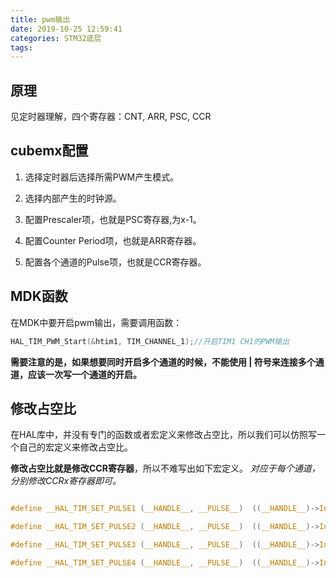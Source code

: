 ```yaml
---
title: pwm输出
date: 2019-10-25 12:59:41
categories: STM32底层
tags:
---
```


## 原理

见定时器理解，四个寄存器：CNT, ARR, PSC, CCR

## cubemx配置

1. 选择定时器后选择所需PWM产生模式。

2. 选择内部产生的时钟源。

3. 配置Prescaler项，也就是PSC寄存器,为x-1。

4. 配置Counter Period项，也就是ARR寄存器。

5. 配置各个通道的Pulse项，也就是CCR寄存器。

## MDK函数

在MDK中要开启pwm输出，需要调用函数：

``` C
HAL_TIM_PWM_Start(&htim1, TIM_CHANNEL_1);//开启TIM1 CH1的PWM输出
```

**需要注意的是，如果想要同时开启多个通道的时候，不能使用 | 符号来连接多个通道，应该一次写一个通道的开启。**

## 修改占空比

在HAL库中，并没有专门的函数或者宏定义来修改占空比，所以我们可以仿照写一个自己的宏定义来修改占空比。

**修改占空比就是修改CCR寄存器**，所以不难写出如下宏定义。
*对应于每个通道，分别修改CCRx寄存器即可。*

``` C

#define __HAL_TIM_SET_PULSE1 (__HANDLE__, __PULSE__)  ((__HANDLE__)->Instance->CCR1= (__PULSE__))

#define __HAL_TIM_SET_PULSE2 (__HANDLE__, __PULSE__)  ((__HANDLE__)->Instance->CCR2= (__PULSE__))

#define __HAL_TIM_SET_PULSE3 (__HANDLE__, __PULSE__)  ((__HANDLE__)->Instance->CCR3= (__PULSE__))

#define __HAL_TIM_SET_PULSE4 (__HANDLE__, __PULSE__)  ((__HANDLE__)->Instance->CCR4= (__PULSE__))

```

